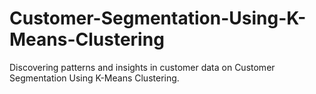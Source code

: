 # Customer-Segmentation-Using-K-Means-Clustering
Discovering patterns and insights in customer data on Customer Segmentation Using K-Means Clustering.
